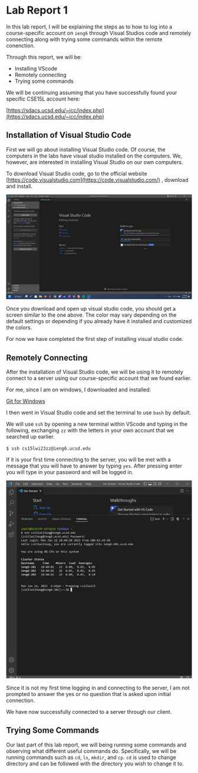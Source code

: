 # Lab Report 1
In this lab report, I will be explaining the steps as to how to log into a course-specific account on `ieng6` through Visual Studios code and remotely connecting along with trying some commands within the remote conenction.

Through this report, we will be: 
* Installing VScode
* Remotely connecting 
* Trying some commands

We will be continuing assuming that you have successfully found your specific CSE15L account here:

[https://sdacs.ucsd.edu/~icc/index.php](https://sdacs.ucsd.edu/~icc/index.php)


## Installation of Visual Studio Code
First we will go about installing Visual Studio code. Of course, the computers in the labs have visual studio installed on the computers. We, however, are interested in installing Visual Studio on our own computers. 

To download Visual Studio code, go to the official website
[https://code.visualstudio.com](https://code.visualstudio.com/)
, download and install. 

![Image](VSscreenshot.png)

Once you download and open up visual studio code, you should get a screen similar to the one above. The color may vary depending on the default settings or depending if you already have it installed and customized the colors. 

For now we have completed the first step of installing visual studio code. 

## Remotely Connecting
After the installation of Visual Studio code, we will be using it to remotely connect to a server using our course-specific account that we found earlier. 

For me, since I am on windows, I downloaded and installed:

[Git for Windows](https://gitforwindows.org/)

I then went in Visual Studio code and set the terminal to use `bash` by default.

We will use `ssh` by opening a new terminal within VScode and typing in the following, exchanging `zz` with the letters in your own account that we searched up earlier. 

`$ ssh cs15lwi23zz@ieng6.ucsd.edu`

If it is your first time connecting to the server, you will be met with a message that you will have to answer by typing `yes`. After pressing enter you will type in your password and will be logged in. 

![LoggingIn](loggingIn.png)

Since it is not my first time logging in and connecting to the server, I am not prompted to answer the yes or no question that is asked upon initial connection. 

We have now successfully connected to a server through our client.

## Trying Some Commands
Our last part of this lab report, we will being running some commands and observing what different useful commands do. 
Specifically, we will be running commands such as `cd`, `ls`, `mkdir`, and `cp`.
`cd` is used to change directory and can be followed with the directory you wish to change it to. 

